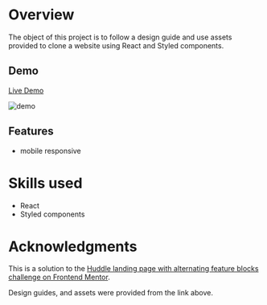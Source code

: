 # Overview
The object of this project is to follow a design guide and use assets provided to clone a website using React and Styled components. 

## Demo
[Live Demo](https://main--transcendent-marzipan-da48af.netlify.app/)

![demo](/public/demo.gif)
## Features
- mobile responsive

# Skills used
- React
- Styled components

# Acknowledgments

This is a solution to the [Huddle landing page with alternating feature blocks challenge on Frontend Mentor](https://www.frontendmentor.io/challenges/huddle-landing-page-with-alternating-feature-blocks-5ca5f5981e82137ec91a5100). 

Design guides, and assets were provided from the link above.
